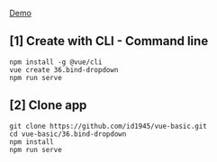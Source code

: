 [Demo](https://id1945.github.io/vue-basic/36.bind-dropdown/dist "Demo")

## [1] Create with CLI - Command line
```
npm install -g @vue/cli
vue create 36.bind-dropdown
npm run serve
```

## [2] Clone app
```
git clone https://github.com/id1945/vue-basic.git
cd vue-basic/36.bind-dropdown
npm install
npm run serve
```